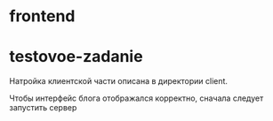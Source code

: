 # frontend
# testovoe-zadanie

Натройка клиентской части описана в директории client.
<p>Чтобы интерфейс блога отображался корректно, сначала следует запустить сервер</p>
